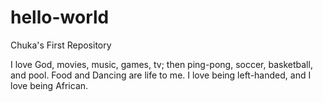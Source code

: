 # hello-world
Chuka's First Repository 

I love God, movies, music, games, tv; then ping-pong, soccer, basketball, and pool. Food and Dancing are life to me. I love being left-handed, and I love being African.
